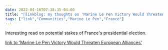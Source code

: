 ```yaml
---
date: 2022-04-16T07:38:35-04:00
title: "🔗linkblog: my thoughts on 'Marine Le Pen Victory Would Threaten European Alliances'"
tags: ["link","Communities","Marine Le Pen","France"]
---
```

Interesting read on potential stakes of France's presidential election.
 
[link to 'Marine Le Pen Victory Would Threaten European Alliances'](https://theintercept.com/2022/04/16/france-election-marine-le-pen-europe/)
